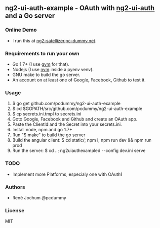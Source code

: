 ## ng2-ui-auth-example - OAuth with [ng2-ui-auth](https://github.com/ronzeidman/ng2-ui-auth) and a Go server

### Online Demo

- I run this at [ng2-satellizer.pc-dummy.net](https://ng2-satellizer.pc-dummy.net).

### Requirements to run your own

- Go 1.7+ (I use [gvm](https://github.com/moovweb/gvm) for that).
- Nodejs (I use [nvm](https://github.com/creationix/nvm) inside a pyenv venv).
- GNU make to build the go server.
- An account on at least one of Google, Facebook, Github to test it.

### Usage

1. $ go get github.com/pcdummy/ng2-ui-auth-example
2. $ cd $GOPATH/src/github.com/pcdummy/ng2-ui-auth-example
3. $ cp secrets.ini.tmpl to secrets.ini
4. Goto Google, Facebook and Github and create an OAuth app.
5. Paste the ClientId and the Secret into your secrets.ini.
6. Install node, npm and go 1.7+
7. Run "$ make" to build the go server
8. Build the angular client: $ cd static/; npm i; npm run dev && npm run prod
9. Run the server: $ cd ..; ng2uiauthexampled --config dev.ini serve

### TODO

- Implement more Platforms, especialy one with OAuth1

### Authors

- René Jochum @pcdummy

### License

MIT
